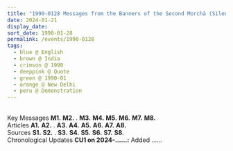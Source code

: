 ```yaml
---
title: "1990-0128 Messages from the Banners of the Second Morchā (Silent Demonstration), Up to Prime Minister's House, New Delhi, India"
date: 2024-01-21
display_date: 
sort_date: 1990-01-28
permalink: /events/1990-0128
tags:
  - blue @ English
  - brown @ India
  - crimson @ 1990
  - deeppink @ Quote
  - green @ 1990-01
  - orange @ New Delhi
  - peru @ Demonstration
---
```


<br>

<wave-list>
  <list-title color="DarkSeaGreen" width="70">Key Messages</list-title>
  <list-item color="BlanchedAlmond"  width="200"><b>M1.</b> </list-item>
  <list-item color="Lavender"  width="200"><b>M2.</b> .</list-item>
  <list-item color="BlanchedAlmond"  width="200"><b>M3.</b> </list-item>
  <list-item color="Lavender"  width="200"><b>M4.</b> </list-item>
  <list-item color="BlanchedAlmond"  width="200"><b>M5.</b> </list-item>
  <list-item color="Lavender"  width="200"><b>M6.</b> </list-item>
  <list-item color="BlanchedAlmond"  width="200"><b>M7.</b> </list-item>
  <list-item color="Lavender"  width="200"><b>M8.</b> </list-item>  
</wave-list>

<br>

<wave-list>
  <list-title color="DarkSeaGreen" width="40">Articles</list-title>
  <list-item color="BlanchedAlmond"  width="200"><b>A1.</b> </list-item>
  <list-item color="Lavender"  width="200"><b>A2.</b> .</list-item>
  <list-item color="BlanchedAlmond"  width="200"><b>A3.</b> </list-item>
  <list-item color="Lavender"  width="200"><b>A4.</b> </list-item>
  <list-item color="BlanchedAlmond"  width="200"><b>A5.</b> </list-item>
  <list-item color="Lavender"  width="200"><b>A6.</b> </list-item>
  <list-item color="BlanchedAlmond"  width="200"><b>A7.</b> </list-item>
  <list-item color="Lavender"  width="200"><b>A8.</b> </list-item>   
</wave-list>

<br>

<wave-list>
  <list-title color="DarkSeaGreen" width="40">Sources</list-title>
  <list-item color="BlanchedAlmond"  width="200"><b>S1.</b> </list-item>
  <list-item color="Lavender"  width="200"><b>S2.</b> .</list-item>
  <list-item color="BlanchedAlmond"  width="200"><b>S3.</b> </list-item>
  <list-item color="Lavender"  width="200"><b>S4.</b> </list-item>
  <list-item color="BlanchedAlmond"  width="200"><b>S5.</b> </list-item>
  <list-item color="Lavender"  width="200"><b>S6.</b> </list-item>
  <list-item color="BlanchedAlmond"  width="200"><b>S7.</b> </list-item>
  <list-item color="Lavender"  width="200"><b>S8.</b> </list-item>   
</wave-list>

<br>

<wave-list>
  <list-title color="DarkSeaGreen" width="110">Chronological Updates</list-title>
  <list-item color="BlanchedAlmond"  width="280"><b>CU1 on 2024-......:</b> Added ......</list-item>
</wave-list>